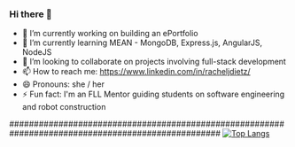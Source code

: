 ### Hi there 👋

- 🔭 I’m currently working on building an ePortfolio
- 🌱 I’m currently learning MEAN - MongoDB, Express.js, AngularJS, NodeJS
- 👯 I’m looking to collaborate on projects involving full-stack development
- 📫 How to reach me: https://www.linkedin.com/in/racheljdietz/
- 😄 Pronouns: she / her
- ⚡ Fun fact: I'm an FLL Mentor guiding students on software engineering and robot construction

###################################################################################################
[![Top Langs](https://github-readme-stats.vercel.app/api/top-langs/?username=racheljdietz&layout=compact)](https://github.com/racheljdietz/github-readme-stats)
